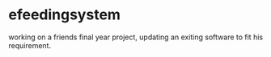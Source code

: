 # efeedingsystem
working on a friends final year project, updating an exiting software to fit his requirement.
